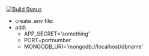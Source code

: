 
[![Build Status](https://travis-ci.org/ChristopherSClosser/lab-17-express-bearer-auth.svg?branch=master)](https://travis-ci.org/ChristopherSClosser/lab-17-express-bearer-auth)


- create .env file:
- add:
  - APP_SECRET='something'
  - PORT=portnumber
  - MONGODB_URI='mongodb://localhost/dbname'
